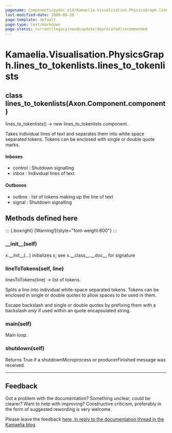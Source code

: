 ```yaml
---
pagename: Components/pydoc.old/Kamaelia.Visualisation.PhysicsGraph.lines_to_tokenlists.lines_to_tokenlists
last-modified-date: 2008-09-20
page-template: default
page-type: text/markdown
page-status: current|legacy|needsupdate|deprecated|recommended
---
```

Kamaelia.Visualisation.PhysicsGraph.lines\_to\_tokenlists.lines\_to\_tokenlists
===============================================================================

class lines\_to\_tokenlists(Axon.Component.component)
-----------------------------------------------------

lines\_to\_tokenlists() -\> new lines\_to\_tokenlists component.

Takes individual lines of text and separates them into white space
separated tokens. Tokens can be enclosed with single or double quote
marks.

#### Inboxes

-   control : Shutdown signalling
-   inbox : Individual lines of text

#### Outboxes

-   outbox : list of tokens making up the line of text
-   signal : Shutdown signalling

Methods defined here
--------------------

::: {.boxright}
[Warning!]{style="font-weight:600"}
:::

### \_\_init\_\_(self)

x.\_\_init\_\_(\...) initializes x; see x.\_\_class\_\_.\_\_doc\_\_ for
signature

### lineToTokens(self, line)

linesToTokens(line) -\> list of tokens.

Splits a line into individual white-space separated tokens. Tokens can
be enclosed in single or double quotes to allow spaces to be used in
them.

Escape backslash and single or double quotes by prefixing them with a
backslash *only* if used within an quote encapsulated string.

### main(self)

Main loop.

### shutdown(self)

Returns True if a shutdownMicroprocess or producerFinished message was
received.

------------------------------------------------------------------------

Feedback
--------

Got a problem with the documentation? Something unclear, could be
clearer? Want to help with improving? Constructive criticism, preferably
in the form of suggested rewording is very welcome.

Please leave the feedback [here, in reply to the documentation thread in
the Kamaelia
blog](http://kamaelia.sourceforge.net/cgi-bin/blog/blog.cgi?rm=addpostcomment&postid=1131454685).
